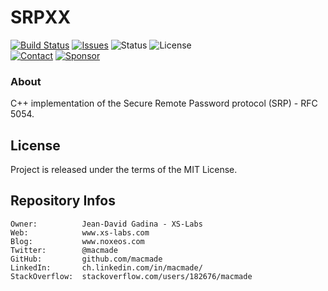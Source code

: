 SRPXX
=====

[![Build Status](https://img.shields.io/github/actions/workflow/status/macmade/SRPXX/ci-mac.yaml?label=macOS&logo=apple)](https://github.com/macmade/SRPXX/actions/workflows/ci-mac.yaml)
[![Issues](http://img.shields.io/github/issues/macmade/SRPXX.svg?logo=github)](https://github.com/macmade/SRPXX/issues)
![Status](https://img.shields.io/badge/status-active-brightgreen.svg?logo=git)
![License](https://img.shields.io/badge/license-mit-brightgreen.svg?logo=open-source-initiative)  
[![Contact](https://img.shields.io/badge/follow-@macmade-blue.svg?logo=twitter&style=social)](https://twitter.com/macmade)
[![Sponsor](https://img.shields.io/badge/sponsor-macmade-pink.svg?logo=github-sponsors&style=social)](https://github.com/sponsors/macmade)

### About

C++ implementation of the Secure Remote Password protocol (SRP) - RFC 5054.

License
-------

Project is released under the terms of the MIT License.

Repository Infos
----------------

    Owner:          Jean-David Gadina - XS-Labs
    Web:            www.xs-labs.com
    Blog:           www.noxeos.com
    Twitter:        @macmade
    GitHub:         github.com/macmade
    LinkedIn:       ch.linkedin.com/in/macmade/
    StackOverflow:  stackoverflow.com/users/182676/macmade
